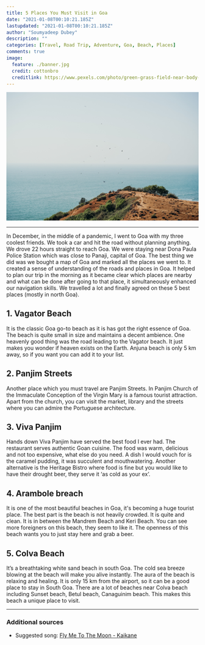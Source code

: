 ```yaml
---
title: 5 Places You Must Visit in Goa
date: "2021-01-08T00:10:21.185Z"
lastupdated: "2021-01-08T00:10:21.185Z"
author: "Soumyadeep Dubey"
description: ""
categories: [Travel, Road Trip, Adventure, Goa, Beach, Places]
comments: true
image:
  feature: ./banner.jpg
  credit: cottonbro
  creditlink: https://www.pexels.com/photo/green-grass-field-near-body-of-water-4428276/
---
```


![Banner](./banner.jpg)

---

In December, in the middle of a pandemic, I went to Goa with my three coolest friends. We took a car and hit the road without planning anything. We drove 22 hours straight to reach Goa. We were staying near Dona Paula Police Station which was close to Panaji, capital of Goa. The best thing we did was we bought a map of Goa and marked all the places we went to. It created a sense of understanding of the roads and places in Goa. It helped to plan our trip in the morning as it became clear which places are nearby and what can be done after going to that place, it simultaneously enhanced our navigation skills. We travelled a lot and finally agreed on these 5 best places (mostly in north Goa).

## 1. Vagator Beach
It is the classic Goa go-to beach as it is has got the right essence of Goa. The beach is quite small in size and maintains a decent ambience. One heavenly good thing was the road leading to the Vagator beach. It just makes you wonder if heaven exists on the Earth. Anjuna beach is only 5 km away, so if you want you can add it to your list.

## 2. Panjim Streets
Another place which you must travel are Panjim Streets. In Panjim Church of the Immaculate Conception of the Virgin Mary is a famous tourist attraction. Apart from the church, you can visit the market, library and the streets where you can admire the Portuguese architecture. 

## 3. Viva Panjim
Hands down Viva Panjim have served the best food I ever had. The restaurant serves authentic Goan cuisine. The food was warm, delicious and not too expensive, what else do you need. A dish I would vouch for is the caramel pudding, it was succulent and mouthwatering. Another alternative is the Heritage Bistro where food is fine but you would like to have their drought beer, they serve it ‘as cold as your ex’.

## 4. Arambole breach
It is one of the most beautiful beaches in Goa, it's becoming a huge tourist place. The best part is the beach is not heavily crowded. It is quite and clean. It is in between the Mandrem Beach and Keri Beach. You can see more foreigners on this beach, they seem to like it. The openness of this beach wants you to just stay here and grab a beer. 

## 5. Colva Beach
It’s a breathtaking white sand beach in south Goa. The cold sea breeze blowing at the beach will make you alive instantly. The aura of the beach is relaxing and healing. It is only 15 km from the airport, so it can be a good place to stay in South Goa. There are a lot of beaches near Colva beach including Sunset beach, Betul beach, Canaguinim beach. This makes this beach a unique place to visit.

---
### Additional sources

- Suggested song: [Fly Me To The Moon - Kaikane](https://open.spotify.com/track/3WtHeD1MkPYh1o5Bta94uL?si=N6Zb4TFLQm66ppNbI7WZfg)